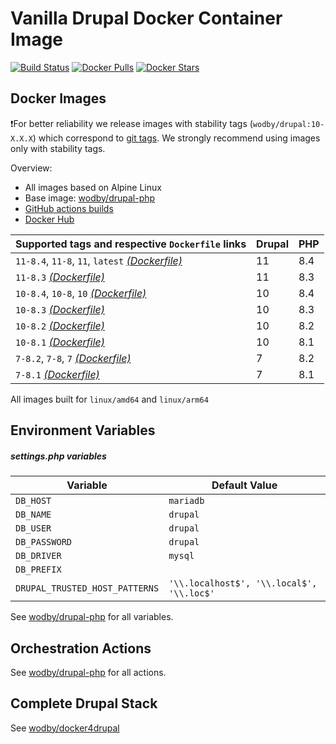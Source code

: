 # Vanilla Drupal Docker Container Image

[![Build Status](https://github.com/wodby/drupal/workflows/Build%20docker%20image/badge.svg)](https://github.com/wodby/drupal/actions)
[![Docker Pulls](https://img.shields.io/docker/pulls/wodby/drupal.svg)](https://hub.docker.com/r/wodby/drupal)
[![Docker Stars](https://img.shields.io/docker/stars/wodby/drupal.svg)](https://hub.docker.com/r/wodby/drupal)

## Docker Images

❗For better reliability we release images with stability tags (`wodby/drupal:10-X.X.X`) which correspond
to [git tags](https://github.com/wodby/drupal/releases). We strongly recommend using images only with stability tags.

Overview:

- All images based on Alpine Linux
- Base image: [wodby/drupal-php](https://github.com/wodby/drupal-php)
- [GitHub actions builds](https://github.com/wodby/drupal/actions)
- [Docker Hub](https://hub.docker.com/r/wodby/drupal)

| Supported tags and respective `Dockerfile` links                                                             | Drupal | PHP |
|--------------------------------------------------------------------------------------------------------------|--------|-----|
| `11-8.4`, `11-8`, `11`, `latest` [_(Dockerfile)_](https://github.com/wodby/drupal/tree/master/11/Dockerfile) | 11     | 8.4 |
| `11-8.3` [_(Dockerfile)_](https://github.com/wodby/drupal/tree/master/11/Dockerfile)                         | 11     | 8.3 |
| `10-8.4`, `10-8`, `10` [_(Dockerfile)_](https://github.com/wodby/drupal/tree/master/10/Dockerfile)           | 10     | 8.4 |
| `10-8.3` [_(Dockerfile)_](https://github.com/wodby/drupal/tree/master/10/Dockerfile)                         | 10     | 8.3 |
| `10-8.2` [_(Dockerfile)_](https://github.com/wodby/drupal/tree/master/10/Dockerfile)                         | 10     | 8.2 |
| `10-8.1` [_(Dockerfile)_](https://github.com/wodby/drupal/tree/master/10/Dockerfile)                         | 10     | 8.1 |
| `7-8.2`, `7-8`, `7` [_(Dockerfile)_](https://github.com/wodby/drupal/tree/master/7/Dockerfile)               | 7      | 8.2 |
| `7-8.1` [_(Dockerfile)_](https://github.com/wodby/drupal/tree/master/7/Dockerfile)                           | 7      | 8.1 |

All images built for `linux/amd64` and `linux/arm64`

## Environment Variables

##### settings.php variables

| Variable                       | Default Value                             |
|--------------------------------|-------------------------------------------|
| `DB_HOST`                      | `mariadb`                                 |
| `DB_NAME`                      | `drupal`                                  |
| `DB_USER`                      | `drupal`                                  |
| `DB_PASSWORD`                  | `drupal`                                  |
| `DB_DRIVER`                    | `mysql`                                   |
| `DB_PREFIX`                    |                                           |
| `DRUPAL_TRUSTED_HOST_PATTERNS` | `'\\.localhost$', '\\.local$', '\\.loc$'` |

See [wodby/drupal-php](https://github.com/wodby/drupal-php) for all variables.

## Orchestration Actions

See [wodby/drupal-php](https://github.com/wodby/drupal-php) for all actions.

## Complete Drupal Stack

See [wodby/docker4drupal](https://github.com/wodby/docker4drupal)
